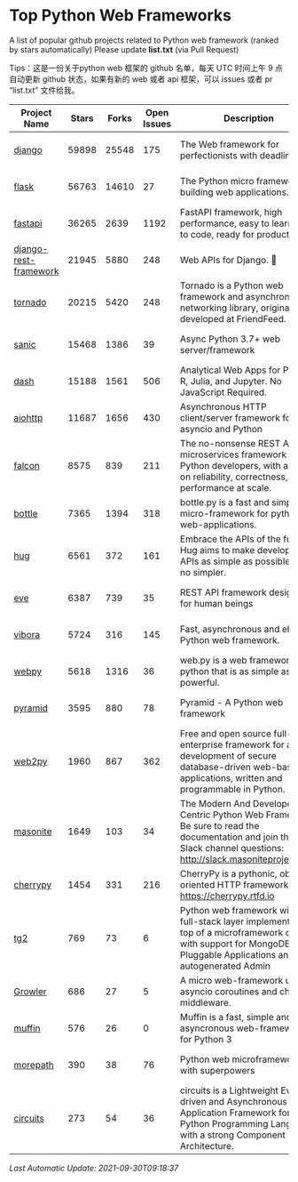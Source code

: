 # Top Python Web Frameworks
A list of popular github projects related to Python web framework (ranked by stars automatically)
Please update **list.txt** (via Pull Request)

Tips：这是一份关于python web 框架的 github 名单，每天 UTC 时间上午 9 点自动更新 github 状态，如果有新的 web 或者 api 框架，可以 issues 或者 pr “list.txt” 文件给我。

| Project Name | Stars | Forks | Open Issues | Description | Last Commit |
| ------------ | ----- | ----- | ----------- | ----------- | ----------- |
| [django](https://github.com/django/django) | 59898 | 25548 | 175 | The Web framework for perfectionists with deadlines. | 2021-09-29 18:23:29 |
| [flask](https://github.com/pallets/flask) | 56763 | 14610 | 27 | The Python micro framework for building web applications. | 2021-09-22 17:12:36 |
| [fastapi](https://github.com/tiangolo/fastapi) | 36265 | 2639 | 1192 | FastAPI framework, high performance, easy to learn, fast to code, ready for production | 2021-09-27 14:41:20 |
| [django-rest-framework](https://github.com/encode/django-rest-framework) | 21945 | 5880 | 248 | Web APIs for Django. 🎸 | 2021-09-27 09:01:47 |
| [tornado](https://github.com/tornadoweb/tornado) | 20215 | 5420 | 248 | Tornado is a Python web framework and asynchronous networking library, originally developed at FriendFeed. | 2021-08-26 18:53:13 |
| [sanic](https://github.com/sanic-org/sanic) | 15468 | 1386 | 39 | Async Python 3.7+ web server/framework | Build fast. Run fast. | 2021-09-29 20:53:49 |
| [dash](https://github.com/plotly/dash) | 15188 | 1561 | 506 | Analytical Web Apps for Python, R, Julia, and Jupyter. No JavaScript Required. | 2021-09-30 05:23:34 |
| [aiohttp](https://github.com/aio-libs/aiohttp) | 11687 | 1656 | 430 | Asynchronous HTTP client/server framework for asyncio and Python | 2021-09-27 11:41:21 |
| [falcon](https://github.com/falconry/falcon) | 8575 | 839 | 211 | The no-nonsense REST API and microservices framework for Python developers, with a focus on reliability, correctness, and performance at scale. | 2021-08-03 06:46:28 |
| [bottle](https://github.com/bottlepy/bottle) | 7365 | 1394 | 318 | bottle.py is a fast and simple micro-framework for python web-applications. | 2021-07-07 11:39:42 |
| [hug](https://github.com/hugapi/hug) | 6561 | 372 | 161 | Embrace the APIs of the future. Hug aims to make developing APIs as simple as possible, but no simpler. | 2020-08-10 05:07:26 |
| [eve](https://github.com/pyeve/eve) | 6387 | 739 | 35 | REST API framework designed for human beings | 2021-03-14 16:47:07 |
| [vibora](https://github.com/vibora-io/vibora) | 5724 | 316 | 145 | Fast, asynchronous and elegant Python web framework. | 2019-02-11 10:54:12 |
| [webpy](https://github.com/webpy/webpy) | 5618 | 1316 | 36 | web.py is a web framework for python that is as simple as it is powerful.  | 2021-09-02 01:55:31 |
| [pyramid](https://github.com/Pylons/pyramid) | 3595 | 880 | 78 | Pyramid - A Python web framework | 2021-03-15 06:21:30 |
| [web2py](https://github.com/web2py/web2py) | 1960 | 867 | 362 | Free and open source full-stack enterprise framework for agile development of secure database-driven web-based applications, written and programmable in Python. | 2021-06-26 20:08:50 |
| [masonite](https://github.com/MasoniteFramework/masonite) | 1649 | 103 | 34 | The Modern And Developer Centric Python Web Framework. Be sure to read the documentation and join the Slack channel questions: http://slack.masoniteproject.com | 2021-07-25 17:04:00 |
| [cherrypy](https://github.com/cherrypy/cherrypy) | 1454 | 331 | 216 | CherryPy is a pythonic, object-oriented HTTP framework.      https://cherrypy.rtfd.io | 2021-09-07 18:10:09 |
| [tg2](https://github.com/TurboGears/tg2) | 769 | 73 | 6 | Python web framework with full-stack layer implemented on top of a microframework core with support for MongoDB, Pluggable Applications and autogenerated Admin | 2021-05-26 09:26:31 |
| [Growler](https://github.com/pyGrowler/Growler) | 686 | 27 | 5 | A micro web-framework using asyncio coroutines and chained middleware. | 2020-03-08 07:51:41 |
| [muffin](https://github.com/klen/muffin) | 576 | 26 | 0 | Muffin is a fast, simple and asyncronous web-framework for Python 3 | 2021-09-15 07:58:25 |
| [morepath](https://github.com/morepath/morepath) | 390 | 38 | 76 | Python web microframework with superpowers | 2021-04-18 14:33:02 |
| [circuits](https://github.com/circuits/circuits) | 273 | 54 | 36 | circuits is a Lightweight Event driven and Asynchronous Application Framework for the Python Programming Language with a strong Component Architecture. | 2021-08-20 21:22:45 |

*Last Automatic Update: 2021-09-30T09:18:37*